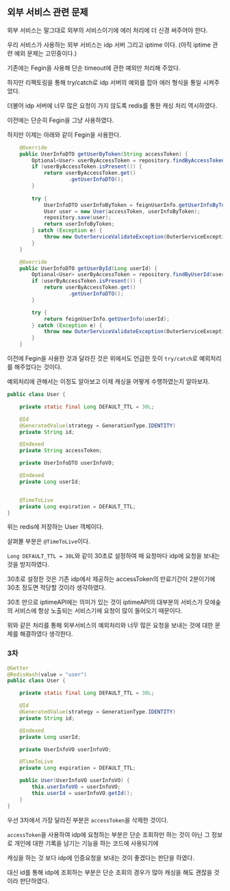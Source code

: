 ## 외부 서비스 관련 문제

외부 서비스는 말그대로 외부의 서비스이기에 에러 처리에 더 신경 써주어야 한다.

우리 서비스가 사용하는 외부 서비스는 idp 서버 그리고 iptime 이다. (아직 iptime 관련 예외 문제는 고민중이다.)

기존에는 Fegin을 사용해 단순 timeout에 관한 예외만 처리해 주었다.

하지만 리펙토링을 통해 try/catch로 idp 서버의 예외를 잡아 에러 형식을 통일 시켜주었다.

더불어 idp 서버에 너무 많은 요청이 가지 않도록 redis를 통한 캐싱 처리 역시하였다.

이전에는 단순히 Fegin을 그냥 사용하였다.

하지만 이제는 아래와 같이 Fegin을 사용한다.

````java
    @Override
    public UserInfoDTO getUserByToken(String accessToken) {
        Optional<User> userByAccessToken = repository.findByAccessToken(accessToken);
        if (userByAccessToken.isPresent()) {
            return userByAccessToken.get()
                    .getUserInfoDTO(); 
        }
        
        try {
            UserInfoDTO userInfoByToken = feignUserInfo.getUserInfoByToken(accessToken);
            User user = new User(accessToken, userInfoByToken);
            repository.save(user);
            return userInfoByToken;
        } catch (Exception e) {
            throw new OuterServiceValidateException(OuterServiceException.IDP_EXCEPTION);
        }
    }
````
````java
    @Override
    public UserInfoDTO getUserById(Long userId) {
        Optional<User> userByAccessToken = repository.findByUserId(userId);
        if (userByAccessToken.isPresent()) {
            return userByAccessToken.get()
                    .getUserInfoDTO();
        }

        try {
            return feignUserInfo.getUserInfo(userId);
        } catch (Exception e) {
            throw new OuterServiceValidateException(OuterServiceException.IDP_EXCEPTION);
        }
    }
````

이전에 Fegin을 사용한 것과 달라진 것은 위에서도 언급한 듯이 `try/catch`로 예외처리를 해주었다는 것이다.


예외처리에 관해서는 이정도 알아보고 이제 캐싱을 어떻게 수행하였는지 알아보자.

```java
public class User {

    private static final Long DEFAULT_TTL = 30L;

    @Id
    @GeneratedValue(strategy = GenerationType.IDENTITY)
    private String id;

    @Indexed
    private String accessToken;

    private UserInfoDTO userInfoVO;

    @Indexed
    private Long userId;


    @TimeToLive
    private Long expiration = DEFAULT_TTL;
}
```
위는 redis에 저장하는 User 객체이다.

살펴볼 부분은 `@TimeToLive`이다.

`Long DEFAULT_TTL = 30L`와 같이 30초로 설정하여 매 요청마다 idp에 요청을 보내는 것을 방지하였다.

30초로 설정한 것은 기존 idp에서 제공하는 accessToken의 만료기간이 2분이기에 30초 정도면 적당할 것이라 생각하였다.

30초 만으로 iptimeAPI에는 의미가 있는 것이 iptimeAPI의 대부분의 서비스가 모에숲의 서비스에 항상 노출되는 서비스기에 요청이 많이 들어오기 때문이다.

위와 같은 처리를 통해 외부서비스의 예외처리와 너무 많은 요청을 보내는 것에 대한 문제를 해결하였다 생각한다.


### 3차

```java
@Getter
@RedisHash(value = "user")
public class User {

    private static final Long DEFAULT_TTL = 30L;

    @Id
    @GeneratedValue(strategy = GenerationType.IDENTITY)
    private String id;

    @Indexed
    private Long userId;

    private UserInfoVO userInfoVO;

    @TimeToLive
    private Long expiration = DEFAULT_TTL;

    public User(UserInfoVO userInfoVO) {
        this.userInfoVO = userInfoVO;
        this.userId = userInfoVO.getId();
    }
}
```

우선 3차에서 가장 달라진 부분은 `accessToken`을 삭제한 것이다.

`accessToken`을 사용하여 idp에 요청하는 부분은 단순 조회하만 하는 것이 아닌 그 정보로 개인에 대한 기록을 남기는 기능을 하는 코드에 사용되기에 

캐싱을 하는 것 보다 idp에 인증요청을 보내는 것이 좋겠다는 판단을 하였다.

대신 id를 통해 idp에 조회하는 부분은 단순 조회의 경우가 많아 캐싱을 해도 괜찮을 것이라 판단하였다.